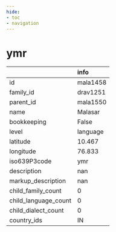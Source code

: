 ```yaml
---
hide:
- toc
- navigation
---
```

# ymr
|                      | info     |
|:---------------------|:---------|
| id                   | mala1458 |
| family_id            | drav1251 |
| parent_id            | mala1550 |
| name                 | Malasar  |
| bookkeeping          | False    |
| level                | language |
| latitude             | 10.467   |
| longitude            | 76.833   |
| iso639P3code         | ymr      |
| description          | nan      |
| markup_description   | nan      |
| child_family_count   | 0        |
| child_language_count | 0        |
| child_dialect_count  | 0        |
| country_ids          | IN       |